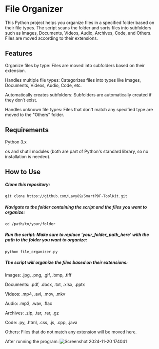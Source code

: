# File Organizer


This Python project helps you organize files in a specified folder based on their file types. The script scans the folder and sorts files into subfolders such as Images, Documents, Videos, Audio, Archives, Code, and Others. Files are moved according to their extensions.

## Features

Organize files by type: Files are moved into subfolders based on their extension.

Handles multiple file types: Categorizes files into types like Images, Documents, Videos, Audio, Code, etc.

Automatically creates subfolders: Subfolders are automatically created if they don’t exist.

Handles unknown file types: Files that don't match any specified type are moved to the "Others" folder.


## Requirements

Python 3.x

os and shutil modules (both are part of Python's standard library, so no installation is needed).


## How to Use

##### Clone this repository:

 ```git clone https://github.com/Lavy89/SmartPDF-ToolKit.git```


##### Navigate to the folder containing the script and the files you want to organize:

 ```cd /path/to/your/folder```


##### Run the script: Make sure to replace 'your_folder_path_here' with the path to the folder you want to organize:

 ```python file_organizer.py```


##### The script will organize the files based on their extensions:

Images: .jpg, .png, .gif, .bmp, .tiff

Documents: .pdf, .docx, .txt, .xlsx, .pptx

Videos: .mp4, .avi, .mov, .mkv

Audio: .mp3, .wav, .flac

Archives: .zip, .tar, .rar, .gz

Code: .py, .html, .css, .js, .cpp, .java

Others: Files that do not match any extension will be moved here.

  After running the program:
![Screenshot 2024-11-20 174041](https://github.com/user-attachments/assets/03bc3266-67bd-4a16-8ced-2291a945dcad)


